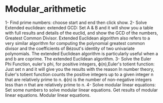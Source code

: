 # Modular_arithmetic
1- Find prime numbers: choose start and end then click show.
2- Solve Extended euclidean: extended GCD:
    Set A & B and it will show you a table with full results and details of the euclid, and show the GCD of the numbers, Greatest Common Divisor.
    Extended Euclidean algorithm also refers to a very similar algorithm for computing the polynomial greatest common divisor and the coefficients of Bézout's identity of two univariate polynomials. The extended Euclidean algorithm is particularly useful when a and b are coprime.
    The extended Euclidean algorithm. 
3- Solve the Euler Phi Function, euler's phi, for positive integers, ϕ(n),Euler's totient function:
    Just set n and it will give you the results with the reason
    In number theory, Euler's totient function counts the positive integers up to a given integer n that are relatively prime to n.
    ϕ(n) is the number of non-negative integers less than n that are relatively prime to n.
4- Solve modular linear equations:
  Set some numbers to solve modular linear equations. 
  Get results of modular linear equations.
  Modular linear equations.
  
